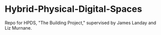 # Hybrid-Physical-Digital-Spaces
Repo for HPDS, "The Building Project," supervised by James Landay and Liz Murnane.
